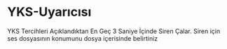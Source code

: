 # YKS-Uyarıcısı
YKS Tercihleri Açıklandıktan En Geç 3 Saniye İçinde Siren Çalar. Siren için ses dosyasının konumunu dosya içerisinde belirtiniz
